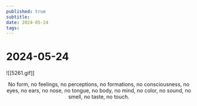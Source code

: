 ```yaml
---
published: true
subtitle: 
date: 2024-05-24
tags: 
---
```


# 2024-05-24
![[5261.gif]]
<center>

No form, no feelings, no perceptions, no formations, no consciousness, no eyes, no ears, no nose, no tongue, no body, no mind, no color, no sound, no smell, no taste, no touch.

</center>